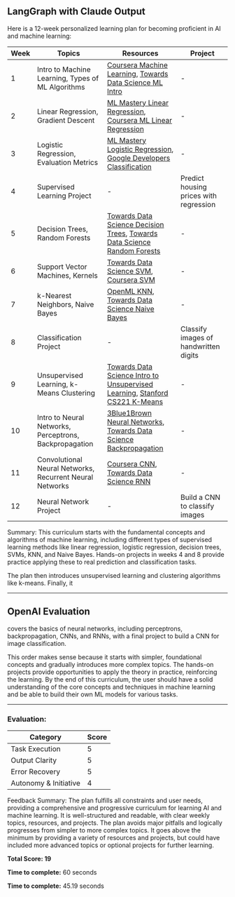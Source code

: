 ## LangGraph with Claude Output

Here is a 12-week personalized learning plan for becoming proficient in AI and machine learning:

| Week | Topics | Resources | Project |
|------|--------|-----------|---------|
| 1 | Intro to Machine Learning, Types of ML Algorithms | [Coursera Machine Learning](https://www.coursera.org/learn/machine-learning), [Towards Data Science ML Intro](https://towardsdatascience.com/introduction-to-machine-learning-db7c668822c4) | - |  
| 2 | Linear Regression, Gradient Descent | [ML Mastery Linear Regression](https://machinelearningmastery.com/linear-regression-for-machine-learning/), [Coursera ML Linear Regression](https://www.coursera.org/lecture/machine-learning/model-representation-db3jS) | - |
| 3 | Logistic Regression, Evaluation Metrics | [ML Mastery Logistic Regression](https://machinelearningmastery.com/logistic-regression-for-machine-learning/), [Google Developers Classification](https://developers.google.com/machine-learning/crash-course/classification/video-lecture) | - |
| 4 | Supervised Learning Project | - | Predict housing prices with regression |
| 5 | Decision Trees, Random Forests | [Towards Data Science Decision Trees](https://towardsdatascience.com/decision-trees-in-machine-learning-641b9c4e8052), [Towards Data Science Random Forests](https://towardsdatascience.com/understanding-random-forest-58381e0602d2) | - |
| 6 | Support Vector Machines, Kernels | [Towards Data Science SVM](https://towardsdatascience.com/support-vector-machine-introduction-to-machine-learning-algorithms-934a444fca47), [Coursera SVM](https://www.coursera.org/lecture/machine-learning/using-an-svm-sKQoJ) | - |
| 7 | k-Nearest Neighbors, Naive Bayes | [OpenML KNN](https://www.openml.org/a/estimation-procedures/1), [Towards Data Science Naive Bayes](https://towardsdatascience.com/naive-bayes-classifier-81d512f50a7c) | - |
| 8 | Classification Project | - | Classify images of handwritten digits |  
| 9 | Unsupervised Learning, k-Means Clustering | [Towards Data Science Intro to Unsupervised Learning](https://towardsdatascience.com/unsupervised-learning-and-data-clustering-eeecb78b422a), [Stanford CS221 K-Means](https://stanford.edu/~cpiech/cs221/handouts/kmeans.html) | - |
| 10 | Intro to Neural Networks, Perceptrons, Backpropagation | [3Blue1Brown Neural Networks](https://www.youtube.com/playlist?list=PLZHQObOWTQDNU6R1_67000Dx_ZCJB-3pi), [Towards Data Science Backpropagation](https://towardsdatascience.com/understanding-backpropagation-algorithm-7bb3aa2f95fd) | - |
| 11 | Convolutional Neural Networks, Recurrent Neural Networks | [Coursera CNN](https://www.coursera.org/lecture/convolutional-neural-networks/computer-vision-Ob1nR), [Towards Data Science RNN](https://towardsdatascience.com/illustrated-guide-to-recurrent-neural-networks-79e5eb8049c9) | - |  
| 12 | Neural Network Project | - | Build a CNN to classify images |

Summary:
This curriculum starts with the fundamental concepts and algorithms of machine learning, including different types of supervised learning methods like linear regression, logistic regression, decision trees, SVMs, KNN, and Naive Bayes. Hands-on projects in weeks 4 and 8 provide practice applying these to real prediction and classification tasks.

The plan then introduces unsupervised learning and clustering algorithms like k-means. Finally, it

---

## OpenAI Evaluation

covers the basics of neural networks, including perceptrons, backpropagation, CNNs, and RNNs, with a final project to build a CNN for image classification.

This order makes sense because it starts with simpler, foundational concepts and gradually introduces more complex topics. The hands-on projects provide opportunities to apply the theory in practice, reinforcing the learning. By the end of this curriculum, the user should have a solid understanding of the core concepts and techniques in machine learning and be able to build their own ML models for various tasks.

---

### Evaluation:

| Category | Score |
|----------|-------|
| Task Execution | 5 |
| Output Clarity | 5 |
| Error Recovery | 5 |
| Autonomy & Initiative | 4 |

Feedback Summary:
The plan fulfills all constraints and user needs, providing a comprehensive and progressive curriculum for learning AI and machine learning. It is well-structured and readable, with clear weekly topics, resources, and projects. The plan avoids major pitfalls and logically progresses from simpler to more complex topics. It goes above the minimum by providing a variety of resources and projects, but could have included more advanced topics or optional projects for further learning.

**Total Score: 19**

**Time to complete:** 60 seconds

**Time to complete:** 45.19 seconds

